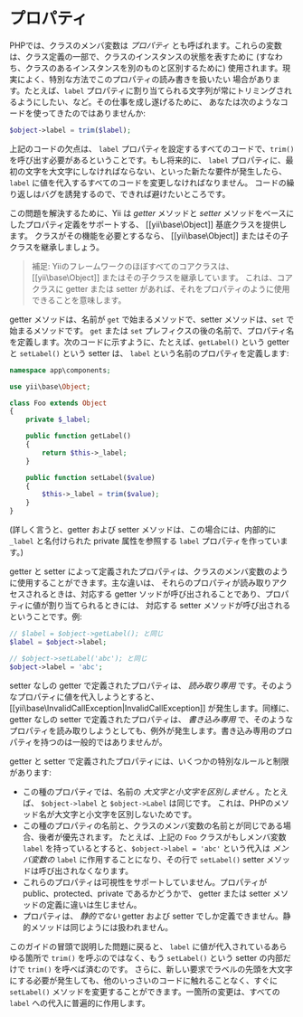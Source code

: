 プロパティ
==========

PHPでは、クラスのメンバ変数は *プロパティ* とも呼ばれます。これらの変数は、クラス定義の一部で、クラスのインスタンスの状態を表すために
(すなわち、クラスのあるインスタンスを別のものと区別するために) 使用されます。現実によく、特別な方法でこのプロパティの読み書きを扱いたい
場合があります。たとえば、`label` プロパティに割り当てられる文字列が常にトリミングされるようにしたい、など。その仕事を成し遂げるために、
あなたは次のようなコードを使ってきたのではありませんか:

```php
$object->label = trim($label);
```

上記のコードの欠点は、 `label` プロパティを設定するすべてのコードで、`trim()` を呼び出す必要があるということです。もし将来的に、
`label` プロパティに、最初の文字を大文字にしなければならない、といった新たな要件が発生したら、 `label` に値を代入するすべてのコードを変更しなければなりません。
コードの繰り返しはバグを誘発するので、できれば避けたいところです。

この問題を解決するために、Yii は *getter* メソッドと *setter* メソッドをベースにしたプロパティ定義をサポートする、 [[yii\base\Object]] 基底クラスを提供します。
クラスがその機能を必要とするなら、 [[yii\base\Object]] またはその子クラスを継承しましょう。

> 補足: Yiiのフレームワークのほぼすべてのコアクラスは、 [[yii\base\Object]] またはその子クラスを継承しています。
  これは、コアクラスに getter または setter があれば、それをプロパティのように使用できることを意味します。

getter メソッドは、名前が `get` で始まるメソッドで、setter メソッドは、`set` で始まるメソッドです。
`get` または `set` プレフィクスの後の名前で、プロパティ名を定義します。次のコードに示すように、たとえば、`getLabel()` という getter と `setLabel()` という setter は、
`label` という名前のプロパティを定義します:

```php
namespace app\components;

use yii\base\Object;

class Foo extends Object
{
    private $_label;

    public function getLabel()
    {
        return $this->_label;
    }

    public function setLabel($value)
    {
        $this->_label = trim($value);
    }
}
```
(詳しく言うと、getter および setter メソッドは、この場合には、内部的に `_label` と名付けられた private 属性を参照する `label` プロパティを作っています。)

getter と setter によって定義されたプロパティは、クラスのメンバ変数のように使用することができます。主な違いは、
それらのプロパティが読み取りアクセスされるときは、対応する getter ソッドが呼び出されることであり、プロパティに値が割り当てられるときには、
対応する setter メソッドが呼び出されるということです。例:

```php
// $label = $object->getLabel(); と同じ
$label = $object->label;

// $object->setLabel('abc'); と同じ
$object->label = 'abc';
```

setter なしの getter で定義されたプロパティは、 *読み取り専用* です。そのようなプロパティに値を代入しようとすると、
[[yii\base\InvalidCallException|InvalidCallException]] が発生します。同様に、getter なしの setter で定義されたプロパティは、
*書き込み専用* で、そのようなプロパティを読み取りしようとしても、例外が発生します。書き込み専用のプロパティを持つのは一般的ではありませんが。

getter と setter で定義されたプロパティには、いくつかの特別なルールと制限があります:

* この種のプロパティでは、名前の *大文字と小文字を区別しません* 。たとえば、 `$object->label` と `$object->Label` は同じです。
  これは、PHPのメソッド名が大文字と小文字を区別しないためです。
* この種のプロパティの名前と、クラスのメンバ変数の名前とが同じである場合、後者が優先されます。
  たとえば、上記の `Foo` クラスがもしメンバ変数 `label` を持っているとすると、`$object->label = 'abc'`
  という代入は *メンバ変数の* `label` に作用することになり、その行で `setLabel()` setter メソッドは呼び出されなくなります。
* これらのプロパティは可視性をサポートしていません。プロパティが public、protected、private であるかどうかで、
  getter または setter メソッドの定義に違いは生じません。
* プロパティは、 *静的でない* getter および setter でしか定義できません。静的メソッドは同じようには扱われません。

このガイドの冒頭で説明した問題に戻ると、 `label` に値が代入されているあらゆる箇所で `trim()` を呼ぶのではなく、もう `setLabel()` という setter の内部だけで `trim()` を呼べば済むのです。
さらに、新しい要求でラベルの先頭を大文字にする必要が発生しても、他のいっさいのコードに触れることなく、すぐに `setLabel()` メソッドを変更することができます。一箇所の変更は、すべての `label` への代入に普遍的に作用します。

